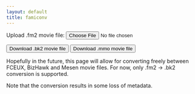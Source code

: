 ```yaml
---
layout: default
title: famiconv
---
```

<link rel="stylesheet" href="css/style.css">

Upload .fm2 movie file: <input type="file" id="fileSelector">

<button id="bk2DownloadButton">Download .bk2 movie file</button>
<button id="mmoDownloadButton">Download .mmo movie file</button>

Hopefully in the future, this page will allow for converting freely between FCEUX, BizHawk and Mesen movie files. For now, only .fm2 -> .bk2 conversion is supported.

Note that the conversion results in some loss of metadata.

<script src="https://ajax.googleapis.com/ajax/libs/jquery/3.6.0/jquery.min.js"></script>
<script src="js/jszip.min.js"></script>
<script src="js/input.js"></script>
<script src="js/movie.js"></script>
<script src="js/main.js"></script>
